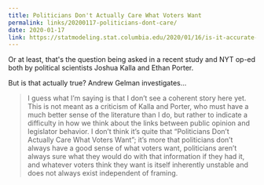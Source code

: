 ```yaml
---
title: Politicians Don't Actually Care What Voters Want
permalink: links/20200117-politicians-dont-care/
date: 2020-01-17
link: https://statmodeling.stat.columbia.edu/2020/01/16/is-it-accurate-to-say-politicians-dont-actually-care-what-voters-want/
---
```


Or at least, that's the question being asked in a recent study and NYT op-ed both by political scientists Joshua Kalla and Ethan Porter.

But is that actually true? Andrew Gelman investigates...

> I guess what I’m saying is that I don’t see a coherent story here yet. This is not meant as a criticism of Kalla and Porter, who must have a much better sense of the literature than I do, but rather to indicate a difficulty in how we think about the links between public opinion and legislator behavior. I don’t think it’s quite that “Politicians Don’t Actually Care What Voters Want”; it’s more that politicians don’t always have a good sense of what voters want, politicians aren’t always sure what they would do with that information if they had it, and whatever voters think they want is itself inherently unstable and does not always exist independent of framing. 
